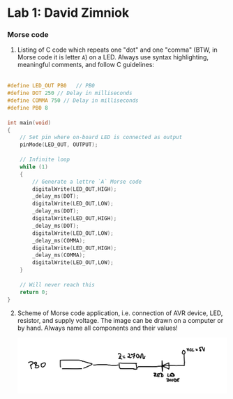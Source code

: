 # Lab 1: David Zimniok

### Morse code

1. Listing of C code which repeats one "dot" and one "comma" (BTW, in Morse code it is letter `A`) on a LED. Always use syntax highlighting, meaningful comments, and follow C guidelines:

```c

#define LED_OUT PB0   // PB0
#define DOT 250 // Delay in milliseconds
#define COMMA 750 // Delay in milliseconds
#define PB0 8  

int main(void)
{
    // Set pin where on-board LED is connected as output
    pinMode(LED_OUT, OUTPUT);

    // Infinite loop
    while (1)
    {
        // Generate a lettre `A` Morse code
        digitalWrite(LED_OUT,HIGH);
        _delay_ms(DOT);
        digitalWrite(LED_OUT,LOW);
        _delay_ms(DOT);
        digitalWrite(LED_OUT,HIGH);
        _delay_ms(DOT);
        digitalWrite(LED_OUT,LOW);
        _delay_ms(COMMA);
        digitalWrite(LED_OUT,HIGH);
        _delay_ms(COMMA);
        digitalWrite(LED_OUT,LOW);
    }

    // Will never reach this
    return 0;
}
```

2. Scheme of Morse code application, i.e. connection of AVR device, LED, resistor, and supply voltage. The image can be drawn on a computer or by hand. Always name all components and their values!

   ![your figure](circuit.png)
